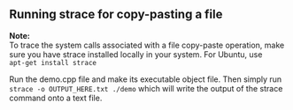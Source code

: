 ## Running strace for copy-pasting a file

**Note:** <br />
To trace the system calls associated with a file copy-paste operation, make sure you have strace installed locally in your system.
For Ubuntu, use <br />` apt-get install strace ` 

Run the demo.cpp file and make its executable object file. Then simply run
` strace -o OUTPUT_HERE.txt ./demo ` which will write the output of the strace command onto a text file.